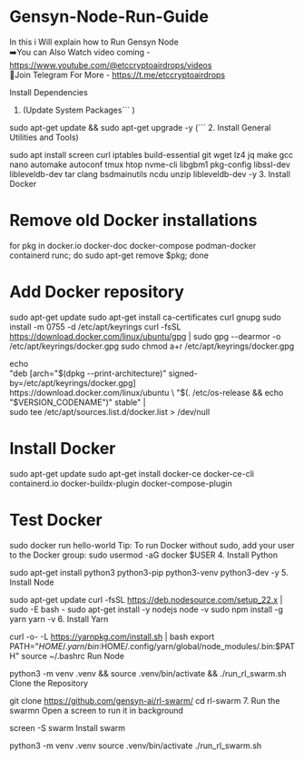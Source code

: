 # Gensyn-Node-Run-Guide
In this i  Will explain how to Run Gensyn Node  
➡️You can Also Watch video coming - https://www.youtube.com/@etccryptoairdrops/videos  
📌Join Telegram For More - https://t.me/etccryptoairdrops

Install Dependencies
1. (Update System Packages``` )

sudo apt-get update && sudo apt-get upgrade -y
(``` 2. Install General Utilities and Tools)

sudo apt install screen curl iptables build-essential git wget lz4 jq make gcc nano automake autoconf tmux htop nvme-cli libgbm1 pkg-config libssl-dev libleveldb-dev tar clang bsdmainutils ncdu unzip libleveldb-dev  -y
3. Install Docker

# Remove old Docker installations
for pkg in docker.io docker-doc docker-compose podman-docker containerd runc; do sudo apt-get remove $pkg; done

# Add Docker repository
sudo apt-get update
sudo apt-get install ca-certificates curl gnupg
sudo install -m 0755 -d /etc/apt/keyrings
curl -fsSL https://download.docker.com/linux/ubuntu/gpg | sudo gpg --dearmor -o /etc/apt/keyrings/docker.gpg
sudo chmod a+r /etc/apt/keyrings/docker.gpg

echo \
  "deb [arch="$(dpkg --print-architecture)" signed-by=/etc/apt/keyrings/docker.gpg] https://download.docker.com/linux/ubuntu \
  "$(. /etc/os-release && echo "$VERSION_CODENAME")" stable" | \
  sudo tee /etc/apt/sources.list.d/docker.list > /dev/null

# Install Docker
sudo apt-get update
sudo apt-get install docker-ce docker-ce-cli containerd.io docker-buildx-plugin docker-compose-plugin

# Test Docker
sudo docker run hello-world
Tip: To run Docker without sudo, add your user to the Docker group:
sudo usermod -aG docker $USER
4. Install Python

sudo apt-get install python3 python3-pip python3-venv python3-dev -y
5. Install Node

sudo apt-get update
curl -fsSL https://deb.nodesource.com/setup_22.x | sudo -E bash -
sudo apt-get install -y nodejs
node -v
sudo npm install -g yarn
yarn -v
6. Install Yarn

curl -o- -L https://yarnpkg.com/install.sh | bash
export PATH="$HOME/.yarn/bin:$HOME/.config/yarn/global/node_modules/.bin:$PATH"
source ~/.bashrc
Run Node

python3 -m venv .venv && source .venv/bin/activate && ./run_rl_swarm.sh
Clone the Repository

git clone https://github.com/gensyn-ai/rl-swarm/
cd rl-swarm
7. Run the swarmn Open a screen to run it in background

screen -S swarm
Install swarm

python3 -m venv .venv
source .venv/bin/activate
./run_rl_swarm.sh
